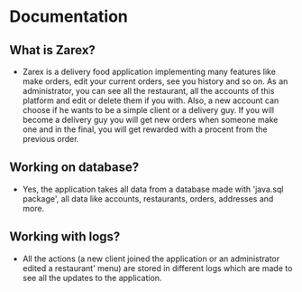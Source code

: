 # Documentation

## What is Zarex?

- Zarex is a delivery food application implementing many features like make orders, edit your current orders, see you history and so on. As an administrator, you can see all the restaurant, all the accounts of this platform and edit or delete them if you with. 
Also, a new account can choose if he wants to be a simple client or a delivery guy. If you will become a delivery guy you will get new orders when someone make one and in the final, you will get rewarded with a procent from the previous order.

## Working on database?

- Yes, the application takes all data from a database made with 'java.sql package', all data like accounts, restaurants, orders, addresses and more. 

## Working with logs?

- All the actions (a new client joined the application or an administrator edited a restaurant' menu) are stored in different logs which are made to see all the updates to the application.
